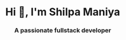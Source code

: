 
<h1 align="center">Hi 👋, I'm Shilpa Maniya</h1>
<h3 align="center">A passionate fullstack developer</h3>


